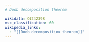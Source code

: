 ```yaml
---
# Doob decomposition theorem

wikidata: Q1242398
msc_classification: 60
wikipedia_links:
  - "[[Doob decomposition theorem]]"
---
```

